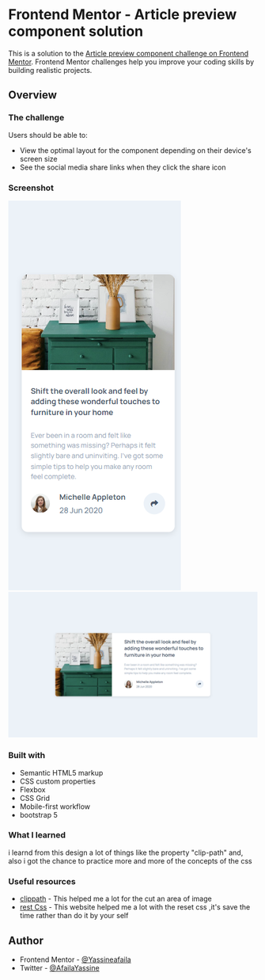 # Frontend Mentor - Article preview component solution

This is a solution to the [Article preview component challenge on Frontend Mentor](https://www.frontendmentor.io/challenges/article-preview-component-dYBN_pYFT). Frontend Mentor challenges help you improve your coding skills by building realistic projects. 


## Overview

### The challenge

Users should be able to:

- View the optimal layout for the component depending on their device's screen size
- See the social media share links when they click the share icon

### Screenshot

![](mobile.png)
![](desktop.png)

### Built with

- Semantic HTML5 markup
- CSS custom properties
- Flexbox
- CSS Grid
- Mobile-first workflow
- bootstrap 5


### What I learned

i learnd from this design a lot of things like the property "clip-path" and, also i got the chance to practice more and more of the concepts of the css



### Useful resources

- [clippath](https://bennettfeely.com/clippy/) - This helped me a lot for the cut an area of image 
- [rest Css](https://www.joshwcomeau.com/) -  This website helped me a lot with the reset css ,it's save the time rather than do it by your self

## Author
- Frontend Mentor - [@Yassineafaila](https://www.frontendmentor.io/profile/Yassineafaila)
- Twitter - [@AfailaYassine](https://twitter.com/AfailaYassine)

